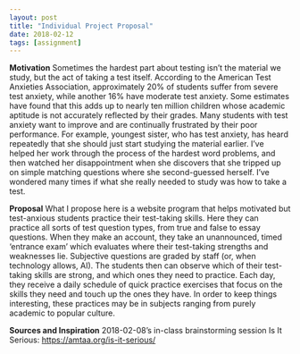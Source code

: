 ```yaml
---
layout: post
title: "Individual Project Proposal"
date: 2018-02-12
tags: [assignment]
---
```


**Motivation**
Sometimes the hardest part about testing isn’t the material we study, but the act of taking a test itself.  According to the American Test Anxieties Association, approximately 20% of students suffer from severe test anxiety, while another 16% have moderate test anxiety.  Some estimates have found that this adds up to nearly ten million children whose academic aptitude is not accurately reflected by their grades.  Many students with test anxiety want to improve and are continually frustrated by their poor performance.  For example, youngest sister, who has test anxiety, has heard repeatedly that she should just start studying the material earlier.  I’ve helped her work through the process of the hardest word problems, and then watched her disappointment when she discovers that she tripped up on simple matching questions where she second-guessed herself.  I’ve wondered many times if what she really needed to study was how to take a test.

**Proposal**
What I propose here is a website program that helps motivated but test-anxious students practice their test-taking skills.  Here they can practice all sorts of test question types, from true and false to essay questions.  When they make an account, they take an unannounced, timed ‘entrance exam’ which evaluates where their test-taking strengths and weaknesses lie.  Subjective questions are graded by staff (or, when technology allows, AI).  The students then can observe which of their test-taking skills are strong, and which ones they need to practice.  Each day, they receive a daily schedule of quick practice exercises that focus on the skills they need and touch up the ones they have.  In order to keep things interesting, these practices may be in subjects ranging from purely academic to popular culture.

**Sources and Inspiration**
2018-02-08’s in-class brainstorming session
Is It Serious: https://amtaa.org/is-it-serious/
